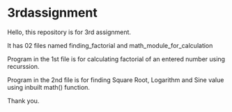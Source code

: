 # 3rdassignment
Hello, this repository is for 3rd assignment.

It has 02 files named finding_factorial and math_module_for_calculation

Program in the 1st file is for calculating factorial of an entered number using recurssion.

Program in the 2nd file is for finding Square Root, Logarithm and Sine value using inbuilt math() function.

Thank you.
